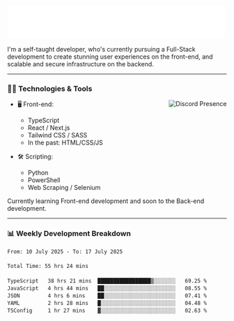 <img src="assets/wave.svg" alt=":wave:" />

I'm a self-taught developer, who's currently pursuing a Full-Stack development to create stunning user experiences on the front-end, and scalable and secure infrastructure on the backend.

---

### 🧑‍💻 Technologies & Tools

<a href="https://discord.com/users/414304208649453568" target="_blank" rel="nofollow">
   <img src="https://lanyard-profile-readme.vercel.app/api/414304208649453568?idleMessage=Probably%20doing%20something%20else..." alt="Discord Presence" align="right">
</a>

- 🖥️ Front-end:

  - TypeScript
  - React / Next.js
  - Tailwind CSS / SASS
  - In the past: HTML/CSS/JS

- 🛠 Scripting:

  - Python
  - PowerShell
  - Web Scraping / Selenium

Currently learning Front-end development and soon to the Back-end development.

---

### 📊 Weekly Development Breakdown

<!--START_SECTION:waka-->

```txt
From: 10 July 2025 - To: 17 July 2025

Total Time: 55 hrs 24 mins

TypeScript   38 hrs 21 mins  █████████████████▒░░░░░░░   69.25 %
JavaScript   4 hrs 44 mins   ██░░░░░░░░░░░░░░░░░░░░░░░   08.55 %
JSON         4 hrs 6 mins    ██░░░░░░░░░░░░░░░░░░░░░░░   07.41 %
YAML         2 hrs 28 mins   █░░░░░░░░░░░░░░░░░░░░░░░░   04.48 %
TSConfig     1 hr 27 mins    ▓░░░░░░░░░░░░░░░░░░░░░░░░   02.63 %
```

<!--END_SECTION:waka-->
